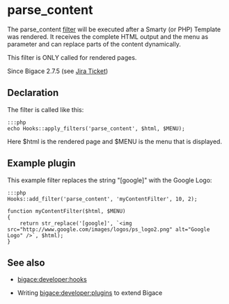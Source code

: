 # parse_content

The parse_content [filter](bigace/developer/hooks) will be executed after a Smarty (or PHP) Template was rendered. It receives the complete HTML output and the menu as parameter and can replace parts of the content dynamically.

This filter is ONLY called for rendered pages.

Since Bigace 2.7.5 (see [Jira Ticket](http://dev.bigace.org/jira/browse/BIGACE-47))

## Declaration

The filter is called like this:

	:::php
	echo Hooks::apply_filters('parse_content', $html, $MENU);


Here $html is the rendered page and $MENU is the menu that is displayed.

## Example plugin

This example filter replaces the string "[google]" with the Google Logo:

	:::php
	Hooks::add_filter('parse_content', 'myContentFilter', 10, 2);
	
	function myContentFilter($html, $MENU)
	{
	    return str_replace('[google]', `<img src="http://www.google.com/images/logos/ps_logo2.png" alt="Google Logo" />`, $html);
	}


## See also


*  [bigace:developer:hooks](bigace/developer/hooks)

*  Writing [bigace:developer:plugins](bigace/developer/plugins) to extend Bigace


